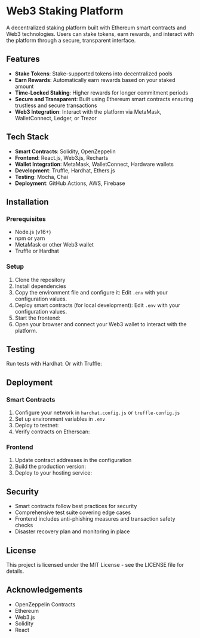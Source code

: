 # Web3 Staking Platform

A decentralized staking platform built with Ethereum smart contracts and Web3 technologies. Users can stake tokens, earn rewards, and interact with the platform through a secure, transparent interface.

## Features

* **Stake Tokens**: Stake-supported tokens into decentralized pools
* **Earn Rewards**: Automatically earn rewards based on your staked amount
* **Time-Locked Staking**: Higher rewards for longer commitment periods
* **Secure and Transparent**: Built using Ethereum smart contracts ensuring trustless and secure transactions
* **Web3 Integration**: Interact with the platform via MetaMask, WalletConnect, Ledger, or Trezor

## Tech Stack

* **Smart Contracts**: Solidity, OpenZeppelin
* **Frontend**: React.js, Web3.js, Recharts
* **Wallet Integration**: MetaMask, WalletConnect, Hardware wallets
* **Development**: Truffle, Hardhat, Ethers.js
* **Testing**: Mocha, Chai
* **Deployment**: GitHub Actions, AWS, Firebase

## Installation

### Prerequisites

* Node.js (v16+)
* npm or yarn
* MetaMask or other Web3 wallet
* Truffle or Hardhat

### Setup

1. Clone the repository
2. Install dependencies
3. Copy the environment file and configure it:
   Edit `.env` with your configuration values.
4. Deploy smart contracts (for local development):
Edit `.env` with your configuration values.
5. Start the frontend:
6. Open your browser and connect your Web3 wallet to interact with the platform.

## Testing

Run tests with Hardhat:
Or with Truffle:
## Deployment

### Smart Contracts

1. Configure your network in `hardhat.config.js` or `truffle-config.js`
2. Set up environment variables in `.env`
3. Deploy to testnet:
4. Verify contracts on Etherscan:
### Frontend

1. Update contract addresses in the configuration
2. Build the production version:
3. Deploy to your hosting service:
## Security

- Smart contracts follow best practices for security
- Comprehensive test suite covering edge cases
- Frontend includes anti-phishing measures and transaction safety checks
- Disaster recovery plan and monitoring in place

## License

This project is licensed under the MIT License - see the LICENSE file for details.

## Acknowledgements

* OpenZeppelin Contracts
* Ethereum
* Web3.js
* Solidity
* React
  
